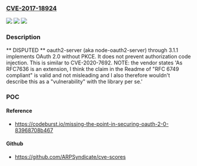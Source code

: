 ### [CVE-2017-18924](https://cve.mitre.org/cgi-bin/cvename.cgi?name=CVE-2017-18924)
![](https://img.shields.io/static/v1?label=Product&message=n%2Fa&color=blue)
![](https://img.shields.io/static/v1?label=Version&message=n%2Fa&color=blue)
![](https://img.shields.io/static/v1?label=Vulnerability&message=n%2Fa&color=brighgreen)

### Description

** DISPUTED ** oauth2-server (aka node-oauth2-server) through 3.1.1 implements OAuth 2.0 without PKCE. It does not prevent authorization code injection. This is similar to CVE-2020-7692. NOTE: the vendor states 'As RFC7636 is an extension, I think the claim in the Readme of "RFC 6749 compliant" is valid and not misleading and I also therefore wouldn't describe this as a "vulnerability" with the library per se.'

### POC

#### Reference
- https://codeburst.io/missing-the-point-in-securing-oauth-2-0-83968708b467

#### Github
- https://github.com/ARPSyndicate/cve-scores

